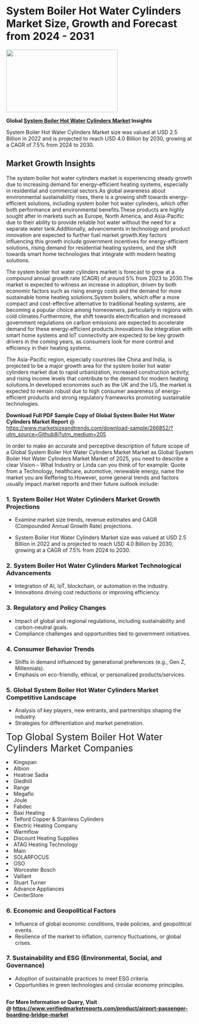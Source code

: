 <H1>System Boiler Hot Water Cylinders Market Size, Growth and Forecast from 2024 - 2031</H1><img class="aligncenter size-medium wp-image-584254" src="https://thirdeyenews.in/wp-content/uploads/2024/09/Global-Market-Research-300x168.jpeg" alt="" width="300" height="168" /><p><strong>Global&nbsp;<a href="https://www.marketsizeandtrends.com/download-sample/266852/?utm_source=Github8j?utm_medium=205">System Boiler Hot Water Cylinders Market</a> Insights</strong></p><p>System Boiler Hot Water Cylinders Market size was valued at USD 2.5 Billion in 2022 and is projected to reach USD 4.0 Billion by 2030, growing at a CAGR of 7.5% from 2024 to 2030.</p><p><h2>Market Growth Insights</h2> <p>The system boiler hot water cylinders market is experiencing steady growth due to increasing demand for energy-efficient heating systems, especially in residential and commercial sectors.As global awareness about environmental sustainability rises, there is a growing shift towards energy-efficient solutions, including system boiler hot water cylinders, which offer both performance and environmental benefits.These products are highly sought after in markets such as Europe, North America, and Asia-Pacific due to their ability to provide reliable hot water without the need for a separate water tank.Additionally, advancements in technology and product innovation are expected to further fuel market growth.Key factors influencing this growth include government incentives for energy-efficient solutions, rising demand for residential heating systems, and the shift towards smart home technologies that integrate with modern heating solutions.</p> <p>The system boiler hot water cylinders market is forecast to grow at a compound annual growth rate (CAGR) of around 5% from 2023 to 2030.The market is expected to witness an increase in adoption, driven by both economic factors such as rising energy costs and the demand for more sustainable home heating solutions.System boilers, which offer a more compact and cost-effective alternative to traditional heating systems, are becoming a popular choice among homeowners, particularly in regions with cold climates.Furthermore, the shift towards electrification and increased government regulations on carbon emissions are expected to accelerate demand for these energy-efficient products.Innovations like integration with smart home systems and IoT connectivity are expected to be key growth drivers in the coming years, as consumers look for more control and efficiency in their heating systems.</p> <p>The Asia-Pacific region, especially countries like China and India, is projected to be a major growth area for the system boiler hot water cylinders market due to rapid urbanization, increased construction activity, and rising income levels that contribute to the demand for modern heating solutions.In developed economies such as the UK and the US, the market is expected to remain robust due to high consumer awareness of energy-efficient products and strong regulatory frameworks promoting sustainable technologies.</p> <p><span class=""><strong>Download Full PDF Sample Copy of Global System Boiler Hot Water Cylinders Market Report</strong> @ <a href="https://www.marketsizeandtrends.com/download-sample/266852/?utm_source=Github8j?utm_medium=205" target="_blank">https://www.marketsizeandtrends.com/download-sample/266852/?utm_source=Github8j?utm_medium=205</a></span></p><p>In order to make an accurate and perceptive description of future scope of a Global&nbsp;System Boiler Hot Water Cylinders Market Market as Global&nbsp;System Boiler Hot Water Cylinders Market Market of 2025, you need to describe a clear Vision &ndash; What Industry or Linda can you think of for example: Quote from a Technology, healthcare, automotive, renewable energy, name the market you are Reffering to.However, some general trends and factors usually impact market reports and their future outlook include:</p><h3>1.&nbsp;<strong>System Boiler Hot Water Cylinders Market Growth Projections</strong></h3><ul><li>Examine market size trends, revenue estimates and CAGR (Compounded Annual Growth Rate) projections.</li><li><p>System Boiler Hot Water Cylinders Market size was valued at USD 2.5 Billion in 2022 and is projected to reach USD 4.0 Billion by 2030, growing at a CAGR of 7.5% from 2024 to 2030.</p></li></ul><h3>2.&nbsp;<strong>System Boiler Hot Water Cylinders Market Technological Advancements</strong></h3><ul><li>Integration of AI, IoT, blockchain, or automation in the industry.</li><li>Innovations driving cost reductions or improving efficiency.</li></ul><h3>3.&nbsp;<strong>Regulatory and Policy Changes</strong></h3><ul><li>Impact of global and regional regulations, including sustainability and carbon-neutral goals.</li><li>Compliance challenges and opportunities tied to government initiatives.</li></ul><h3>4.&nbsp;<strong>Consumer Behavior Trends</strong></h3><ul><li>Shifts in demand influenced by generational preferences (e.g., Gen Z, Millennials).</li><li>Emphasis on eco-friendly, ethical, or personalized products/services.</li></ul><h3>5.&nbsp;<strong>Global System Boiler Hot Water Cylinders Market Competitive Landscape</strong></h3><ul><li>Analysis of key players, new entrants, and partnerships shaping the industry.</li><li>Strategies for differentiation and market penetration.</li></ul><p data-pm-slice="1 1 []"><span style="color: inherit; font-family: inherit; font-size: 25px;">Top Global System Boiler Hot Water Cylinders Market Companies</span></p><div class="" data-test-id=""><p><li>Kingspan</li><li> Albion</li><li> Heatrae Sadia</li><li> Gledhill</li><li> Range</li><li> Megaflo</li><li> Joule</li><li> Fabdec</li><li> Baxi Heating</li><li> Telford Copper & Stainless Cylinders</li><li> Electric Heating Company</li><li> Warmflow</li><li> Discount Heating Supplies</li><li> ATAG Heating Technology</li><li> Main</li><li> SOLARFOCUS</li><li> OSO</li><li> Worcester Bosch</li><li> Vaillant</li><li> Stuart Turner</li><li> Advance Appliances</li><li> CenterStore</li></p></div><h3>6.&nbsp;<strong>Economic and Geopolitical Factors</strong></h3><ul><li>Influence of global economic conditions, trade policies, and geopolitical events.</li><li>Resilience of the market to inflation, currency fluctuations, or global crises.</li></ul><h3>7.&nbsp;<strong>Sustainability and ESG (Environmental, Social, and Governance)</strong></h3><ul><li>Adoption of sustainable practices to meet ESG criteria.</li><li>Opportunities in green technologies and circular economy principles.</li></ul><h2><strong style="font-size: 14px;">For More Information or Query, Visit @&nbsp;</strong><a style="background-color: #ffffff; font-size: 14px;" href="https://www.marketsizeandtrends.com/report/system-boiler-hot-water-cylinders-market/" target="_blank">https://www.verifiedmarketreports.com/product/airport-passenger-boarding-bridge-market</a></h2>